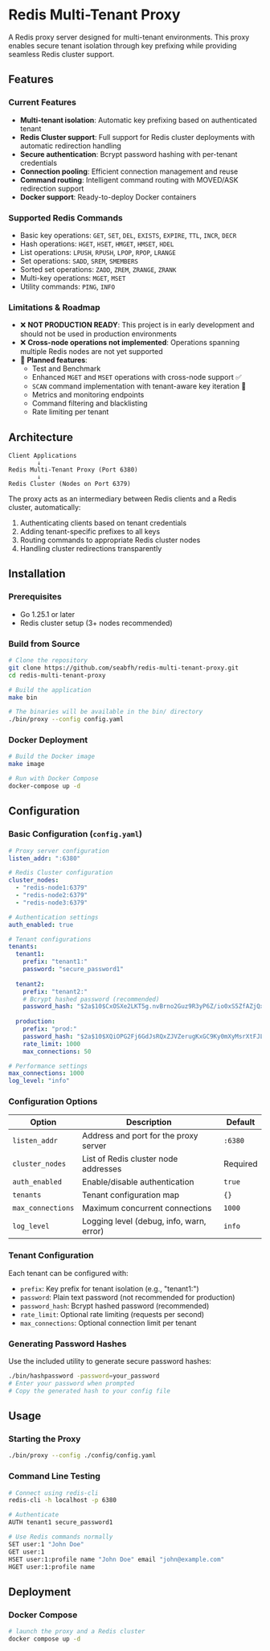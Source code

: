 # Redis Multi-Tenant Proxy

A Redis proxy server designed for multi-tenant environments. This proxy enables secure tenant isolation through key prefixing while providing seamless Redis cluster support.

## Features

### Current Features
- **Multi-tenant isolation**: Automatic key prefixing based on authenticated tenant
- **Redis Cluster support**: Full support for Redis cluster deployments with automatic redirection handling
- **Secure authentication**: Bcrypt password hashing with per-tenant credentials
- **Connection pooling**: Efficient connection management and reuse
- **Command routing**: Intelligent command routing with MOVED/ASK redirection support
- **Docker support**: Ready-to-deploy Docker containers

### Supported Redis Commands
- Basic key operations: `GET`, `SET`, `DEL`, `EXISTS`, `EXPIRE`, `TTL`, `INCR`, `DECR`
- Hash operations: `HGET`, `HSET`, `HMGET`, `HMSET`, `HDEL`
- List operations: `LPUSH`, `RPUSH`, `LPOP`, `RPOP`, `LRANGE`
- Set operations: `SADD`, `SREM`, `SMEMBERS`
- Sorted set operations: `ZADD`, `ZREM`, `ZRANGE`, `ZRANK`
- Multi-key operations: `MGET`, `MSET`
- Utility commands: `PING`, `INFO`

### Limitations & Roadmap
- ❌ **NOT PRODUCTION READY**: This project is in early development and should not be used in production environments
- ❌ **Cross-node operations not implemented**: Operations spanning multiple Redis nodes are not yet supported
- 🔄 **Planned features**:
  - Test and Benchmark
  - Enhanced `MGET` and `MSET` operations with cross-node support ✅
  - `SCAN` command implementation with tenant-aware key iteration 🚗
  - Metrics and monitoring endpoints
  - Command filtering and blacklisting
  - Rate limiting per tenant

## Architecture

```
Client Applications
        ↓
Redis Multi-Tenant Proxy (Port 6380)
        ↓
Redis Cluster (Nodes on Port 6379)
```

The proxy acts as an intermediary between Redis clients and a Redis cluster, automatically:
1. Authenticating clients based on tenant credentials
2. Adding tenant-specific prefixes to all keys
3. Routing commands to appropriate Redis cluster nodes
4. Handling cluster redirections transparently

## Installation

### Prerequisites
- Go 1.25.1 or later
- Redis cluster setup (3+ nodes recommended)

### Build from Source

```bash
# Clone the repository
git clone https://github.com/seabfh/redis-multi-tenant-proxy.git
cd redis-multi-tenant-proxy

# Build the application
make bin

# The binaries will be available in the bin/ directory
./bin/proxy --config config.yaml
```

### Docker Deployment

```bash
# Build the Docker image
make image

# Run with Docker Compose
docker-compose up -d
```

## Configuration

### Basic Configuration (`config.yaml`)

```yaml
# Proxy server configuration
listen_addr: ":6380"

# Redis Cluster configuration
cluster_nodes:
  - "redis-node1:6379"
  - "redis-node2:6379"
  - "redis-node3:6379"

# Authentication settings
auth_enabled: true

# Tenant configurations
tenants:
  tenant1:
    prefix: "tenant1:"
    password: "secure_password1"
    
  tenant2:
    prefix: "tenant2:"
    # Bcrypt hashed password (recommended)
    password_hash: "$2a$10$CxOSXe2LKT5g.nvBrno2Guz9R3yP6Z/io0xS5ZfAZjQxULoHDtRvW"
    
  production:
    prefix: "prod:"
    password_hash: "$2a$10$XQiOPG2Fj6GdJsRQxZJVZerugKxGC9Ky0mXyMsrXtFJLhGT8YKJkW"
    rate_limit: 1000
    max_connections: 50

# Performance settings
max_connections: 1000
log_level: "info"
```

### Configuration Options

| Option | Description | Default |
|--------|-------------|---------|
| `listen_addr` | Address and port for the proxy server | `:6380` |
| `cluster_nodes` | List of Redis cluster node addresses | Required |
| `auth_enabled` | Enable/disable authentication | `true` |
| `tenants` | Tenant configuration map | `{}` |
| `max_connections` | Maximum concurrent connections | `1000` |
| `log_level` | Logging level (debug, info, warn, error) | `info` |

### Tenant Configuration

Each tenant can be configured with:
- `prefix`: Key prefix for tenant isolation (e.g., "tenant1:")
- `password`: Plain text password (not recommended for production)
- `password_hash`: Bcrypt hashed password (recommended)
- `rate_limit`: Optional rate limiting (requests per second)
- `max_connections`: Optional connection limit per tenant

### Generating Password Hashes

Use the included utility to generate secure password hashes:

```bash
./bin/hashpassword -password=your_password
# Enter your password when prompted
# Copy the generated hash to your config file
```

## Usage

### Starting the Proxy

```bash
./bin/proxy --config ./config/config.yaml
```

### Command Line Testing

```bash
# Connect using redis-cli
redis-cli -h localhost -p 6380

# Authenticate
AUTH tenant1 secure_password1

# Use Redis commands normally
SET user:1 "John Doe"
GET user:1
HSET user:1:profile name "John Doe" email "john@example.com"
HGET user:1:profile name
```

## Deployment

### Docker Compose

```bash
# launch the proxy and a Redis cluster
docker compose up -d
```
